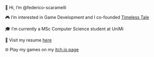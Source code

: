 👋 Hi, I’m @federico-scaramelli

🎮 I’m interested in Game Development and I co-founded [Timeless Tale](https://www.timeless-tale.com/)

🎓 I’m currently a MSc Computer Science student at UniMi

📝 Visit my resume [here](https://drive.google.com/file/d/14SZ6KWLnfM3oGyZTUR8Jvmg2WSkJTOsQ/view?usp=sharing)

🌐 Play my games on my [itch.io page](https://federicoscaramelli.itch.io/)

<!---
federico-scaramelli/federico-scaramelli is a ✨ special ✨ repository because its `README.md` (this file) appears on your GitHub profile.
You can click the Preview link to take a look at your changes.
--->
